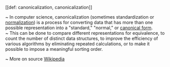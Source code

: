 [[def: canonicalization, canonicalization]]

~ In computer science, canonicalization (sometimes standardization or [normalization](https://en.wikipedia.org/wiki/Normalization_(statistics))) is a process for converting data that has more than one possible representation into a "standard," "normal," or [canonical form](https://en.wikipedia.org/wiki/Canonical_form).  
~ This can be done to compare different representations for equivalence, to count the number of distinct data structures, to improve the efficiency of various algorithms by eliminating repeated calculations, or to make it possible to impose a meaningful sorting order.

~ More on source [Wikipedia](https://en.wikipedia.org/wiki/Canonicalization)

